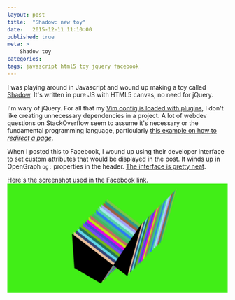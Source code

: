 ```yaml
---
layout: post
title:	"Shadow: new toy"
date:	2015-12-11 11:10:00
published: true
meta: >
    Shadow toy
categories:
tags: javascript html5 toy jquery facebook
---
```


I was playing around in Javascript and wound up making a toy called [Shadow][shadow-static-link]. It's written in pure JS with HTML5 canvas, no need for jQuery.

I'm wary of jQuery. For all that my [Vim config is loaded with plugins][vim-config], I don't like creating unnecessary dependencies in a project. A lot of webdev questions on StackOverflow seem to assume it's necessary or the fundamental programming language, particularly [this example on how to *redirect a page*][so-redirect-question].

When I posted this to Facebook, I wound up using their developer interface to set custom attributes that would be displayed in the post. It winds up in OpenGraph `og:` properties in the header. [The interface is pretty neat][facebook-dev-shadow].

Here's the screenshot used in the Facebook link.
![Screenshot](/assets/c79da.png)

[shadow-static-link]:   https://lord.geek.nz/shadow-static.html
[vim-config]:           https://github.com/d-lord/dotfiles/blob/master/nvim/nvimrc
[so-redirect-question]: http://stackoverflow.com/questions/503093/how-can-i-make-a-redirect-page-using-jquery
[facebook-dev-shadow]:  https://developers.facebook.com/tools/debug/og/object/?q=lord.geek.nz%2Fshadow-static.html
